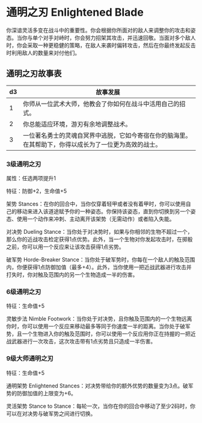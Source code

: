 # 通明之刃 Enlightened Blade

你深谙灵活多变在战斗中的重要性。你会根据你所面对的敌人来调整你的攻击和姿态。当你与单个对手对峙时，你会努力招架其攻击，并迅速回敬。当面对多个敌人时，你会采取一种更稳健的策略，在敌人来袭时偏转攻击，然后在你最终发起反击时利用敌人的数量来对付他们。

## 通明之刃故事表

<table>
<thead>
<tr class="header">
<th>d3</th>
<th>故事发展</th>
</tr>
</thead>
<tbody>
<tr class="odd">
<td>1</td>
<td>你师从一位武术大师，他教会了你如何在战斗中活用自己的招式。</td>
</tr>
<tr class="even">
<td>2</td>
<td>你总能适应环境，游刃有余地调整战术。</td>
</tr>
<tr class="odd">
<td>3</td>
<td>一位著名勇士的灵魂自冥界中逃脱，它如今寄宿在你的脑海里。在其帮助下，你得以成长为了一位更为高效的战士。</td>
</tr>
</tbody>
</table>

### 3级通明之刃

属性：任选两项提升1

特征：防御+2，生命值+5

架势
Stances：在你的回合中，当你仅穿着轻甲或者没有着甲时，你可以使用自己的移动来进入该道途赋予你的一种姿态。你保持该姿态，直到你切换到另一个姿态、使用一个动作来冲刺、主动离开该架势（无需动作）或者陷入失能。

对决势 Dueling
Stance：当你处于对决势时，如果与你相邻的生物不超过一个，那么你的近战攻击检定获得1点优势。此外，当一个生物对你发起攻击时，在掷骰之前，你可以用一个反应来让该攻击获得1点劣势。

破军势 Horde-Breaker
Stance：当你处于破军势时，你每在一个敌人的触及范围内，你便获得1点防御加值（最多+4）。此外，当你使用一把近战武器进行攻击并打失时，你对触及范围内的另一个生物造成一半的伤害。

### 6级通明之刃

特征：生命值+5

灵敏步法 Nimble
Footwork：当你处于对决势，且你触及范围内的一个生物远离你时，你可以使用一个反应来移动最多等同于你速度一半的距离。当你处于破军势，且一个生物进入你的触及范围时，你可以使用一个反应用你正在持握的一把近战武器进行一次攻击，这次攻击带有1点劣势且只造成一半伤害。

### 9级大师通明之刃

特征：生命值+5

通明架势 Enlightened
Stances：对决势带给你的额外优势的数量变为3点。破军势的防御加值的上限变为+6。

灵活架势 Stance to
Stance：每轮一次，当你在你的回合中移动了至少2码时，你可以在对决势与破军势之间进行切换。

